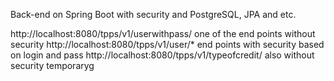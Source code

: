Back-end on Spring Boot with security and PostgreSQL, JPA and etc.

http://localhost:8080/tpps/v1/userwithpass/ one of the end points without security
http://localhost:8080/tpps/v1/user/* end points with security based on login and pass
http://localhost:8080/tpps/v1/typeofcredit/ also without security temporaryg